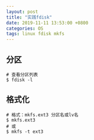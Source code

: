 ```yaml
---
layout: post
title: "实践fdisk"
date: 2019-11-11 13:53:00 +0800
categories: OS
tags: linux fdisk mkfs
---
```


## 分区

```shell
# 查看分区列表
$ fdisk -l
```





## 格式化

```shell
# 格式：mkfs.ext3 分区名或lv名
$ mkfs.ext3
# 或
$ mkfs -t ext3
```

